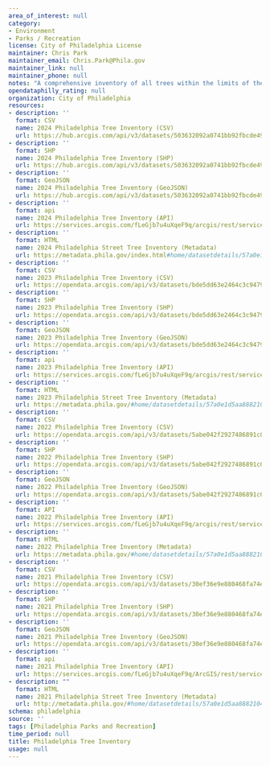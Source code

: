 ```yaml
---
area_of_interest: null
category:
- Environment
- Parks / Recreation
license: City of Philadelphia License
maintainer: Chris Park
maintainer_email: Chris.Park@Phila.gov
maintainer_link: null
maintainer_phone: null
notes: "A comprehensive inventory of all trees within the limits of the City of Philadelphia. This dataset is a snapshot in time from 2021 and will update yearly."
opendataphilly_rating: null
organization: City of Philadelphia
resources:
- description: ''
  format: CSV
  name: 2024 Philadelphia Tree Inventory (CSV)
  url: https://hub.arcgis.com/api/v3/datasets/503632092a0741bb92fbcde496722691_0/downloads/data?format=csv&spatialRefId=3857&where=1%3D1
- description: ''
  format: SHP
  name: 2024 Philadelphia Tree Inventory (SHP)
  url: https://hub.arcgis.com/api/v3/datasets/503632092a0741bb92fbcde496722691_0/downloads/data?format=shp&spatialRefId=3857&where=1%3D1
- description: ''
  format: GeoJSON
  name: 2024 Philadelphia Tree Inventory (GeoJSON)
  url: https://hub.arcgis.com/api/v3/datasets/503632092a0741bb92fbcde496722691_0/downloads/data?format=geojson&spatialRefId=4326&where=1%3D1
- description: ''
  format: api
  name: 2024 Philadelphia Tree Inventory (API)
  url: https://services.arcgis.com/fLeGjb7u4uXqeF9q/arcgis/rest/services/ppr_tree_inventory_2024/FeatureServer/0/query?outFields=*&where=1%3D1
- description: ''
  format: HTML
  name: 2024 Philadelphia Street Tree Inventory (Metadata)
  url: https://metadata.phila.gov/index.html#home/datasetdetails/57a0e1d5aa8882104134830e/representationdetails/6712a84369bfb502b397a31f/  
- description: ''
  format: CSV
  name: 2023 Philadelphia Tree Inventory (CSV)
  url: https://opendata.arcgis.com/api/v3/datasets/bde5dd63e2464c3c94797f83c3076374_0/downloads/data?format=csv&spatialRefId=4326&where=1%3D1
- description: ''
  format: SHP
  name: 2023 Philadelphia Tree Inventory (SHP)
  url: https://opendata.arcgis.com/api/v3/datasets/bde5dd63e2464c3c94797f83c3076374_0/downloads/data?format=shp&spatialRefId=4326&where=1%3D1
- description: ''
  format: GeoJSON
  name: 2023 Philadelphia Tree Inventory (GeoJSON)
  url: https://opendata.arcgis.com/api/v3/datasets/bde5dd63e2464c3c94797f83c3076374_0/downloads/data?format=geojson&spatialRefId=4326&where=1%3D1
- description: ''
  format: api
  name: 2023 Philadelphia Tree Inventory (API)
  url: https://services.arcgis.com/fLeGjb7u4uXqeF9q/arcgis/rest/services/ppr_tree_inventory_2023/FeatureServer/0/query?outFields=*&where=1%3D1
- description: ''
  format: HTML
  name: 2023 Philadelphia Street Tree Inventory (Metadata)
  url: https://metadata.phila.gov/#home/datasetdetails/57a0e1d5aa8882104134830e/representationdetails/653c0ec9e446dd00265a7e1a/
- description: ''
  format: CSV
  name: 2022 Philadelphia Tree Inventory (CSV)
  url: https://opendata.arcgis.com/api/v3/datasets/5abe042f2927486891c049cf064338cb_0/downloads/data?format=csv&spatialRefId=4326&where=1%3D1
- description: ''
  format: SHP
  name: 2022 Philadelphia Tree Inventory (SHP)
  url: https://opendata.arcgis.com/api/v3/datasets/5abe042f2927486891c049cf064338cb_0/downloads/data?format=shp&spatialRefId=4326&where=1%3D1
- description: ''
  format: GeoJSON
  name: 2022 Philadelphia Tree Inventory (GeoJSON)
  url: https://opendata.arcgis.com/api/v3/datasets/5abe042f2927486891c049cf064338cb_0/downloads/data?format=geojson&spatialRefId=4326&where=1%3D1
- description: ''
  format: API
  name: 2022 Philadelphia Tree Inventory (API)
  url: https://services.arcgis.com/fLeGjb7u4uXqeF9q/arcgis/rest/services/PPR_Tree_Inventory_2022/FeatureServer
- description: ''
  format: HTML
  name: 2022 Philadelphia Tree Inventory (Metadata)
  url: https://metadata.phila.gov/#home/datasetdetails/57a0e1d5aa8882104134830e/representationdetails/635693df69b7d900237d1cdc/
- description: ''
  format: CSV
  name: 2021 Philadelphia Tree Inventory (CSV)
  url: https://opendata.arcgis.com/api/v3/datasets/30ef36e9e880468fa74e2d5b18da4cfb_0/downloads/data?format=csv&spatialRefId=4326
- description: ''
  format: SHP
  name: 2021 Philadelphia Tree Inventory (SHP)
  url: https://opendata.arcgis.com/api/v3/datasets/30ef36e9e880468fa74e2d5b18da4cfb_0/downloads/data?format=shp&spatialRefId=4326
- description: ''
  format: GeoJSON
  name: 2021 Philadelphia Tree Inventory (GeoJSON)
  url: https://opendata.arcgis.com/api/v3/datasets/30ef36e9e880468fa74e2d5b18da4cfb_0/downloads/data?format=geojson&spatialRefId=4326
- description: ''
  format: api
  name: 2021 Philadelphia Tree Inventory (API)
  url: https://services.arcgis.com/fLeGjb7u4uXqeF9q/ArcGIS/rest/services/PPR_Tree_Inventory_2021/FeatureServer/0/query?where=1%3D1
- description: ""
  format: HTML
  name: 2021 Philadelphia Street Tree Inventory (Metadata)
  url: http://metadata.phila.gov/#home/datasetdetails/57a0e1d5aa8882104134830e/representationdetails/57a0e1d6aa88821041348312/
schema: philadelphia
source: ''
tags: [Philadelphia Parks and Recreation]
time_period: null
title: Philadelphia Tree Inventory
usage: null
---
```

